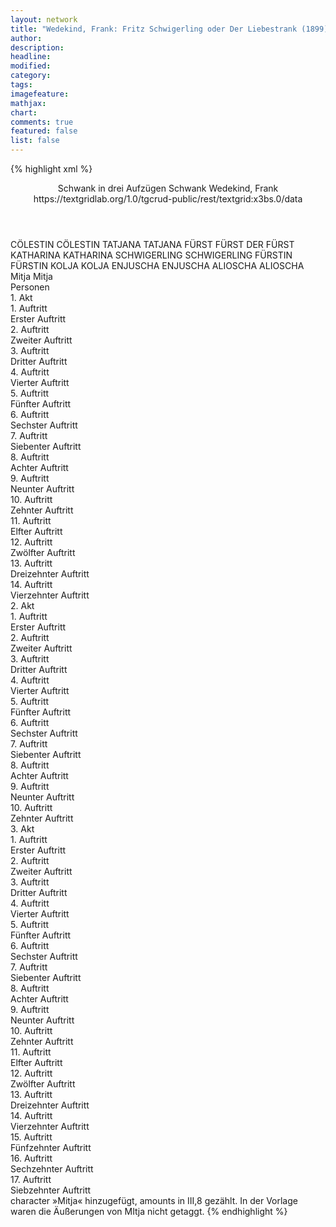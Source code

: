 ```yaml
---
layout: network
title: "Wedekind, Frank: Fritz Schwigerling oder Der Liebestrank (1899)"
author:
description:
headline:
modified:
category:
tags:
imagefeature: 
mathjax: 
chart: 
comments: true
featured: false
list: false
---
```

{% highlight xml %}
<?xml-model href="https://raw.githubusercontent.com/DLiNa/project/master/rules/lina.rnc"?><?xml-model href="https://raw.githubusercontent.com/DLiNa/project/master/rules/lina.sch"?>
<play xmlns="http://lina.digital">
  <header>
    <title>Fritz Schwigerling oder Der Liebestrank</title>
    <subtitle>Schwank in drei Aufzügen</subtitle>
    <genretitle>Schwank</genretitle>
    <author>Wedekind, Frank</author>
    <date when="1899" type="print"/>
    <date when="1900" type="premiere"/>
  	<source>https://textgridlab.org/1.0/tgcrud-public/rest/textgrid:x3bs.0/data</source>
  </header>
  <personae>
    <character>
      <name>CÖLESTIN</name>
      <alias xml:id="cölestin">
        <name>CÖLESTIN</name>
      </alias>
    </character>
    <character>
      <name>TATJANA</name>
      <alias xml:id="tatjana">
        <name>TATJANA</name>
      </alias>
    </character>
    <character>
      <name>FÜRST</name>
      <alias xml:id="fürst">
        <name>FÜRST</name>
      </alias>
      <alias xml:id="der_fürst">
        <name>DER FÜRST</name>
      </alias>
    </character>
    <character>
      <name>KATHARINA</name>
      <alias xml:id="katharina">
        <name>KATHARINA</name>
      </alias>
    </character>
    <character>
      <name>SCHWIGERLING</name>
      <alias xml:id="schwigerling">
        <name>SCHWIGERLING</name>
      </alias>
    </character>
    <character>
      <name>FÜRSTIN</name>
      <alias xml:id="fürstin">
        <name>FÜRSTIN</name>
      </alias>
    </character>
    <character>
      <name>KOLJA</name>
      <alias xml:id="kolja">
        <name>KOLJA</name>
      </alias>
    </character>
    <character>
      <name>ENJUSCHA</name>
      <alias xml:id="enjuscha">
        <name>ENJUSCHA</name>
      </alias>
    </character>
    <character>
      <name>ALIOSCHA</name>
      <alias xml:id="alioscha">
        <name>ALIOSCHA</name>
      </alias>
    </character>
    <character>
      <name>Mitja</name>
      <alias xml:id="mitja">
        <name>Mitja</name>
      </alias>
    </character>
  </personae>
  <text>
    <div>
      <head>Personen</head>
    </div>
    <div>
      <head>1. Akt</head>
      <div>
        <head>1. Auftritt</head>
        <div>
          <head>Erster Auftritt</head>
          <sp who="#cölestin">
            <amount n="9" unit="speech_acts"/>
            <amount n="124" unit="words"/>
            <amount n="6" unit="lines"/>
            <amount n="714" unit="chars"/>
          </sp>
          <sp who="#tatjana">
            <amount n="9" unit="speech_acts"/>
            <amount n="127" unit="words"/>
            <amount n="7" unit="lines"/>
            <amount n="735" unit="chars"/>
          </sp>
        </div>
      </div>
      <div>
        <head>2. Auftritt</head>
        <div>
          <head>Zweiter Auftritt</head>
          <sp who="#cölestin">
            <amount n="1" unit="speech_acts"/>
            <amount n="43" unit="words"/>
            <amount n="214" unit="chars"/>
          </sp>
        </div>
      </div>
      <div>
        <head>3. Auftritt</head>
        <div>
          <head>Dritter Auftritt</head>
          <sp who="#fürst">
            <amount n="6" unit="speech_acts"/>
            <amount n="26" unit="words"/>
            <amount n="6" unit="lines"/>
            <amount n="132" unit="chars"/>
          </sp>
          <sp who="#cölestin">
            <amount n="5" unit="speech_acts"/>
            <amount n="32" unit="words"/>
            <amount n="5" unit="lines"/>
            <amount n="196" unit="chars"/>
          </sp>
        </div>
      </div>
      <div>
        <head>4. Auftritt</head>
        <div>
          <head>Vierter Auftritt</head>
          <sp who="#fürst">
            <amount n="1" unit="speech_acts"/>
            <amount n="49" unit="words"/>
            <amount n="276" unit="chars"/>
          </sp>
        </div>
      </div>
      <div>
        <head>5. Auftritt</head>
        <div>
          <head>Fünfter Auftritt</head>
          <sp who="#katharina">
            <amount n="20" unit="speech_acts"/>
            <amount n="197" unit="words"/>
            <amount n="17" unit="lines"/>
            <amount n="1167" unit="chars"/>
          </sp>
          <sp who="#fürst">
            <amount n="19" unit="speech_acts"/>
            <amount n="228" unit="words"/>
            <amount n="12" unit="lines"/>
            <amount n="1421" unit="chars"/>
          </sp>
          <sp who="#der_fürst">
            <amount n="1" unit="speech_acts"/>
            <amount n="15" unit="words"/>
            <amount n="1" unit="lines"/>
            <amount n="90" unit="chars"/>
          </sp>
        </div>
      </div>
      <div>
        <head>6. Auftritt</head>
        <div>
          <head>Sechster Auftritt</head>
          <sp who="#fürst">
            <amount n="2" unit="speech_acts"/>
            <amount n="40" unit="words"/>
            <amount n="219" unit="chars"/>
          </sp>
          <sp who="#katharina">
            <amount n="2" unit="speech_acts"/>
            <amount n="18" unit="words"/>
            <amount n="2" unit="lines"/>
            <amount n="100" unit="chars"/>
          </sp>
        </div>
      </div>
      <div>
        <head>7. Auftritt</head>
        <div>
          <head>Siebenter Auftritt</head>
          <sp who="#cölestin">
            <amount n="24" unit="speech_acts"/>
            <amount n="422" unit="words"/>
            <amount n="16" unit="lines"/>
            <amount n="2628" unit="chars"/>
          </sp>
          <sp who="#schwigerling">
            <amount n="27" unit="speech_acts"/>
            <amount n="156" unit="words"/>
            <amount n="25" unit="lines"/>
            <amount n="983" unit="chars"/>
          </sp>
          <sp who="#cölestin #schwigerling">
            <amount n="1" unit="speech_acts"/>
            <amount n="7" unit="words"/>
            <amount n="1" unit="lines"/>
            <amount n="40" unit="chars"/>
          </sp>
        </div>
      </div>
      <div>
        <head>8. Auftritt</head>
        <div>
          <head>Achter Auftritt</head>
          <sp who="#schwigerling">
            <amount n="2" unit="speech_acts"/>
            <amount n="82" unit="words"/>
            <amount n="491" unit="chars"/>
          </sp>
        </div>
      </div>
      <div>
        <head>9. Auftritt</head>
        <div>
          <head>Neunter Auftritt</head>
          <sp who="#fürst">
            <amount n="17" unit="speech_acts"/>
            <amount n="361" unit="words"/>
            <amount n="8" unit="lines"/>
            <amount n="2116" unit="chars"/>
          </sp>
          <sp who="#schwigerling">
            <amount n="17" unit="speech_acts"/>
            <amount n="216" unit="words"/>
            <amount n="13" unit="lines"/>
            <amount n="1362" unit="chars"/>
          </sp>
        </div>
      </div>
      <div>
        <head>10. Auftritt</head>
        <div>
          <head>Zehnter Auftritt</head>
          <sp who="#fürst">
            <amount n="7" unit="speech_acts"/>
            <amount n="220" unit="words"/>
            <amount n="6" unit="lines"/>
            <amount n="1328" unit="chars"/>
          </sp>
          <sp who="#schwigerling">
            <amount n="1" unit="speech_acts"/>
            <amount n="2" unit="words"/>
            <amount n="1" unit="lines"/>
            <amount n="13" unit="chars"/>
          </sp>
        </div>
      </div>
      <div>
        <head>11. Auftritt</head>
        <div>
          <head>Elfter Auftritt</head>
          <sp who="#schwigerling">
            <amount n="2" unit="speech_acts"/>
            <amount n="173" unit="words"/>
            <amount n="999" unit="chars"/>
          </sp>
        </div>
      </div>
      <div>
        <head>12. Auftritt</head>
        <div>
          <head>Zwölfter Auftritt</head>
          <sp who="#katharina">
            <amount n="8" unit="speech_acts"/>
            <amount n="308" unit="words"/>
            <amount n="5" unit="lines"/>
            <amount n="1712" unit="chars"/>
          </sp>
          <sp who="#cölestin">
            <amount n="4" unit="speech_acts"/>
            <amount n="68" unit="words"/>
            <amount n="2" unit="lines"/>
            <amount n="410" unit="chars"/>
          </sp>
          <sp who="#schwigerling">
            <amount n="1" unit="speech_acts"/>
            <amount n="7" unit="words"/>
            <amount n="1" unit="lines"/>
            <amount n="37" unit="chars"/>
          </sp>
        </div>
      </div>
      <div>
        <head>13. Auftritt</head>
        <div>
          <head>Dreizehnter Auftritt</head>
          <sp who="#schwigerling">
            <amount n="11" unit="speech_acts"/>
            <amount n="468" unit="words"/>
            <amount n="5" unit="lines"/>
            <amount n="2683" unit="chars"/>
          </sp>
          <sp who="#cölestin">
            <amount n="11" unit="speech_acts"/>
            <amount n="292" unit="words"/>
            <amount n="13" unit="lines"/>
            <amount n="1671" unit="chars"/>
          </sp>
        </div>
      </div>
      <div>
        <head>14. Auftritt</head>
        <div>
          <head>Vierzehnter Auftritt</head>
          <sp who="#fürst">
            <amount n="57" unit="speech_acts"/>
            <amount n="689" unit="words"/>
            <amount n="42" unit="lines"/>
            <amount n="4068" unit="chars"/>
          </sp>
          <sp who="#cölestin">
            <amount n="1" unit="speech_acts"/>
            <amount n="7" unit="words"/>
            <amount n="1" unit="lines"/>
            <amount n="47" unit="chars"/>
          </sp>
          <sp who="#schwigerling">
            <amount n="54" unit="speech_acts"/>
            <amount n="443" unit="words"/>
            <amount n="47" unit="lines"/>
            <amount n="2646" unit="chars"/>
          </sp>
        </div>
      </div>
    </div>
    <div>
      <head>2. Akt</head>
      <div>
        <head>1. Auftritt</head>
        <div>
          <head>Erster Auftritt</head>
          <sp who="#cölestin">
            <amount n="3" unit="speech_acts"/>
            <amount n="101" unit="words"/>
            <amount n="2" unit="lines"/>
            <amount n="575" unit="chars"/>
          </sp>
          <sp who="#fürstin">
            <amount n="3" unit="speech_acts"/>
            <amount n="180" unit="words"/>
            <amount n="1" unit="lines"/>
            <amount n="995" unit="chars"/>
          </sp>
        </div>
      </div>
      <div>
        <head>2. Auftritt</head>
        <div>
          <head>Zweiter Auftritt</head>
          <sp who="#fürst">
            <amount n="11" unit="speech_acts"/>
            <amount n="183" unit="words"/>
            <amount n="7" unit="lines"/>
            <amount n="1025" unit="chars"/>
          </sp>
          <sp who="#cölestin">
            <amount n="6" unit="speech_acts"/>
            <amount n="58" unit="words"/>
            <amount n="5" unit="lines"/>
            <amount n="350" unit="chars"/>
          </sp>
          <sp who="#kolja">
            <amount n="6" unit="speech_acts"/>
            <amount n="261" unit="words"/>
            <amount n="3" unit="lines"/>
            <amount n="1724" unit="chars"/>
          </sp>
        </div>
      </div>
      <div>
        <head>3. Auftritt</head>
        <div>
          <head>Dritter Auftritt</head>
          <sp who="#cölestin">
            <amount n="1" unit="speech_acts"/>
            <amount n="94" unit="words"/>
            <amount n="568" unit="chars"/>
          </sp>
        </div>
      </div>
      <div>
        <head>4. Auftritt</head>
        <div>
          <head>Vierter Auftritt</head>
          <sp who="#schwigerling">
            <amount n="6" unit="speech_acts"/>
            <amount n="220" unit="words"/>
            <amount n="3" unit="lines"/>
            <amount n="1351" unit="chars"/>
          </sp>
          <sp who="#tatjana">
            <amount n="4" unit="speech_acts"/>
            <amount n="39" unit="words"/>
            <amount n="3" unit="lines"/>
            <amount n="239" unit="chars"/>
          </sp>
        </div>
      </div>
      <div>
        <head>5. Auftritt</head>
        <div>
          <head>Fünfter Auftritt</head>
          <sp who="#fürst">
            <amount n="21" unit="speech_acts"/>
            <amount n="381" unit="words"/>
            <amount n="13" unit="lines"/>
            <amount n="2239" unit="chars"/>
          </sp>
          <sp who="#schwigerling">
            <amount n="19" unit="speech_acts"/>
            <amount n="261" unit="words"/>
            <amount n="15" unit="lines"/>
            <amount n="1521" unit="chars"/>
          </sp>
        </div>
      </div>
      <div>
        <head>6. Auftritt</head>
        <div>
          <head>Sechster Auftritt</head>
          <sp who="#schwigerling">
            <amount n="13" unit="speech_acts"/>
            <amount n="518" unit="words"/>
            <amount n="5" unit="lines"/>
            <amount n="2901" unit="chars"/>
          </sp>
          <sp who="#enjuscha">
            <amount n="5" unit="speech_acts"/>
            <amount n="38" unit="words"/>
            <amount n="5" unit="lines"/>
            <amount n="225" unit="chars"/>
          </sp>
          <sp who="#fürst">
            <amount n="2" unit="speech_acts"/>
            <amount n="92" unit="words"/>
            <amount n="1" unit="lines"/>
            <amount n="510" unit="chars"/>
          </sp>
          <sp who="#alioscha">
            <amount n="4" unit="speech_acts"/>
            <amount n="28" unit="words"/>
            <amount n="4" unit="lines"/>
            <amount n="155" unit="chars"/>
          </sp>
        </div>
      </div>
      <div>
        <head>7. Auftritt</head>
        <div>
          <head>Siebenter Auftritt</head>
          <sp who="#katharina">
            <amount n="42" unit="speech_acts"/>
            <amount n="356" unit="words"/>
            <amount n="39" unit="lines"/>
            <amount n="1932" unit="chars"/>
          </sp>
          <sp who="#schwigerling">
            <amount n="39" unit="speech_acts"/>
            <amount n="804" unit="words"/>
            <amount n="24" unit="lines"/>
            <amount n="4591" unit="chars"/>
          </sp>
        </div>
      </div>
      <div>
        <head>8. Auftritt</head>
        <div>
          <head>Achter Auftritt</head>
          <sp who="#cölestin">
            <amount n="8" unit="speech_acts"/>
            <amount n="46" unit="words"/>
            <amount n="8" unit="lines"/>
            <amount n="245" unit="chars"/>
          </sp>
          <sp who="#schwigerling">
            <amount n="7" unit="speech_acts"/>
            <amount n="86" unit="words"/>
            <amount n="5" unit="lines"/>
            <amount n="474" unit="chars"/>
          </sp>
        </div>
      </div>
      <div>
        <head>9. Auftritt</head>
        <div>
          <head>Neunter Auftritt</head>
          <sp who="#fürstin">
            <amount n="15" unit="speech_acts"/>
            <amount n="90" unit="words"/>
            <amount n="15" unit="lines"/>
            <amount n="497" unit="chars"/>
          </sp>
          <sp who="#cölestin">
            <amount n="1" unit="speech_acts"/>
            <amount n="1" unit="words"/>
            <amount n="1" unit="lines"/>
            <amount n="12" unit="chars"/>
          </sp>
          <sp who="#schwigerling">
            <amount n="12" unit="speech_acts"/>
            <amount n="368" unit="words"/>
            <amount n="4" unit="lines"/>
            <amount n="2232" unit="chars"/>
          </sp>
        </div>
      </div>
      <div>
        <head>10. Auftritt</head>
        <div>
          <head>Zehnter Auftritt</head>
          <sp who="#fürst">
            <amount n="9" unit="speech_acts"/>
            <amount n="130" unit="words"/>
            <amount n="7" unit="lines"/>
            <amount n="752" unit="chars"/>
          </sp>
          <sp who="#schwigerling">
            <amount n="8" unit="speech_acts"/>
            <amount n="55" unit="words"/>
            <amount n="8" unit="lines"/>
            <amount n="307" unit="chars"/>
          </sp>
          <sp who="#katharina">
            <amount n="9" unit="speech_acts"/>
            <amount n="65" unit="words"/>
            <amount n="8" unit="lines"/>
            <amount n="373" unit="chars"/>
          </sp>
          <sp who="#der_fürst">
            <amount n="3" unit="speech_acts"/>
            <amount n="29" unit="words"/>
            <amount n="2" unit="lines"/>
            <amount n="152" unit="chars"/>
          </sp>
          <sp who="#cölestin">
            <amount n="12" unit="speech_acts"/>
            <amount n="65" unit="words"/>
            <amount n="12" unit="lines"/>
            <amount n="394" unit="chars"/>
          </sp>
        </div>
      </div>
    </div>
    <div>
      <head>3. Akt</head>
      <div>
        <head>1. Auftritt</head>
        <div>
          <head>Erster Auftritt</head>
          <sp who="#schwigerling">
            <amount n="15" unit="speech_acts"/>
            <amount n="165" unit="words"/>
            <amount n="13" unit="lines"/>
            <amount n="943" unit="chars"/>
          </sp>
          <sp who="#fürstin">
            <amount n="13" unit="speech_acts"/>
            <amount n="303" unit="words"/>
            <amount n="11" unit="lines"/>
            <amount n="1722" unit="chars"/>
          </sp>
          <sp who="#cölestin">
            <amount n="1" unit="speech_acts"/>
            <amount n="5" unit="words"/>
            <amount n="1" unit="lines"/>
            <amount n="28" unit="chars"/>
          </sp>
        </div>
      </div>
      <div>
        <head>2. Auftritt</head>
        <div>
          <head>Zweiter Auftritt</head>
          <sp who="#fürst">
            <amount n="5" unit="speech_acts"/>
            <amount n="255" unit="words"/>
            <amount n="3" unit="lines"/>
            <amount n="1421" unit="chars"/>
          </sp>
        </div>
      </div>
      <div>
        <head>3. Auftritt</head>
        <div>
          <head>Dritter Auftritt</head>
          <sp who="#fürst">
            <amount n="23" unit="speech_acts"/>
            <amount n="212" unit="words"/>
            <amount n="21" unit="lines"/>
            <amount n="1128" unit="chars"/>
          </sp>
          <sp who="#katharina">
            <amount n="22" unit="speech_acts"/>
            <amount n="269" unit="words"/>
            <amount n="17" unit="lines"/>
            <amount n="1565" unit="chars"/>
          </sp>
        </div>
      </div>
      <div>
        <head>4. Auftritt</head>
        <div>
          <head>Vierter Auftritt</head>
          <sp who="#fürst">
            <amount n="3" unit="speech_acts"/>
            <amount n="75" unit="words"/>
            <amount n="1" unit="lines"/>
            <amount n="409" unit="chars"/>
          </sp>
          <sp who="#schwigerling">
            <amount n="2" unit="speech_acts"/>
            <amount n="12" unit="words"/>
            <amount n="2" unit="lines"/>
            <amount n="62" unit="chars"/>
          </sp>
        </div>
      </div>
      <div>
        <head>5. Auftritt</head>
        <div>
          <head>Fünfter Auftritt</head>
          <sp who="#katharina">
            <amount n="10" unit="speech_acts"/>
            <amount n="96" unit="words"/>
            <amount n="9" unit="lines"/>
            <amount n="566" unit="chars"/>
          </sp>
          <sp who="#cölestin">
            <amount n="9" unit="speech_acts"/>
            <amount n="64" unit="words"/>
            <amount n="8" unit="lines"/>
            <amount n="415" unit="chars"/>
          </sp>
        </div>
      </div>
      <div>
        <head>6. Auftritt</head>
        <div>
          <head>Sechster Auftritt</head>
          <sp who="#schwigerling">
            <amount n="1" unit="speech_acts"/>
            <amount n="130" unit="words"/>
            <amount n="789" unit="chars"/>
          </sp>
        </div>
      </div>
      <div>
        <head>7. Auftritt</head>
        <div>
          <head>Siebenter Auftritt</head>
          <sp who="#fürstin">
            <amount n="22" unit="speech_acts"/>
            <amount n="320" unit="words"/>
            <amount n="14" unit="lines"/>
            <amount n="1757" unit="chars"/>
          </sp>
          <sp who="#schwigerling">
            <amount n="22" unit="speech_acts"/>
            <amount n="185" unit="words"/>
            <amount n="20" unit="lines"/>
            <amount n="997" unit="chars"/>
          </sp>
          <sp who="#alioscha">
            <amount n="1" unit="speech_acts"/>
            <amount n="9" unit="words"/>
            <amount n="1" unit="lines"/>
            <amount n="44" unit="chars"/>
          </sp>
        </div>
      </div>
      <div>
        <head>8. Auftritt</head>
        <div>
          <head>Achter Auftritt</head>
          <sp who="#fürst">
            <amount n="7" unit="speech_acts"/>
            <amount n="128" unit="words"/>
            <amount n="6" unit="lines"/>
            <amount n="747" unit="chars"/>
          </sp>
          <sp who="#kolja">
            <amount n="1" unit="speech_acts"/>
            <amount n="1" unit="words"/>
            <amount n="1" unit="lines"/>
            <amount n="12" unit="chars"/>
          </sp>
          <sp who="#mitja #kolja">
            <amount n="3" unit="speech_acts"/>
            <amount n="8" unit="words"/>
          </sp>
        </div>
      </div>
      <div>
        <head>9. Auftritt</head>
        <div>
          <head>Neunter Auftritt</head>
          <sp who="#schwigerling">
            <amount n="19" unit="speech_acts"/>
            <amount n="176" unit="words"/>
            <amount n="15" unit="lines"/>
            <amount n="1018" unit="chars"/>
          </sp>
          <sp who="#fürst">
            <amount n="18" unit="speech_acts"/>
            <amount n="115" unit="words"/>
            <amount n="17" unit="lines"/>
            <amount n="684" unit="chars"/>
          </sp>
        </div>
      </div>
      <div>
        <head>10. Auftritt</head>
        <div>
          <head>Zehnter Auftritt</head>
          <sp who="#fürst">
            <amount n="1" unit="speech_acts"/>
            <amount n="48" unit="words"/>
            <amount n="291" unit="chars"/>
          </sp>
        </div>
      </div>
      <div>
        <head>11. Auftritt</head>
        <div>
          <head>Elfter Auftritt</head>
          <sp who="#schwigerling">
            <amount n="9" unit="speech_acts"/>
            <amount n="137" unit="words"/>
            <amount n="7" unit="lines"/>
            <amount n="729" unit="chars"/>
          </sp>
          <sp who="#fürst">
            <amount n="8" unit="speech_acts"/>
            <amount n="53" unit="words"/>
            <amount n="8" unit="lines"/>
            <amount n="284" unit="chars"/>
          </sp>
        </div>
      </div>
      <div>
        <head>12. Auftritt</head>
        <div>
          <head>Zwölfter Auftritt</head>
          <sp who="#katharina">
            <amount n="1" unit="speech_acts"/>
            <amount n="19" unit="words"/>
            <amount n="118" unit="chars"/>
          </sp>
          <sp who="#tatjana">
            <amount n="5" unit="speech_acts"/>
            <amount n="63" unit="words"/>
            <amount n="4" unit="lines"/>
            <amount n="354" unit="chars"/>
          </sp>
          <sp who="#cölestin">
            <amount n="4" unit="speech_acts"/>
            <amount n="72" unit="words"/>
            <amount n="3" unit="lines"/>
            <amount n="426" unit="chars"/>
          </sp>
        </div>
      </div>
      <div>
        <head>13. Auftritt</head>
        <div>
          <head>Dreizehnter Auftritt</head>
          <sp who="#katharina">
            <amount n="10" unit="speech_acts"/>
            <amount n="271" unit="words"/>
            <amount n="8" unit="lines"/>
            <amount n="1500" unit="chars"/>
          </sp>
          <sp who="#schwigerling">
            <amount n="12" unit="speech_acts"/>
            <amount n="253" unit="words"/>
            <amount n="5" unit="lines"/>
            <amount n="1558" unit="chars"/>
          </sp>
          <sp who="#cölestin">
            <amount n="2" unit="speech_acts"/>
            <amount n="24" unit="words"/>
            <amount n="2" unit="lines"/>
            <amount n="149" unit="chars"/>
          </sp>
        </div>
      </div>
      <div>
        <head>14. Auftritt</head>
        <div>
          <head>Vierzehnter Auftritt</head>
          <sp who="#fürstin">
            <amount n="5" unit="speech_acts"/>
            <amount n="62" unit="words"/>
            <amount n="3" unit="lines"/>
            <amount n="364" unit="chars"/>
          </sp>
          <sp who="#katharina">
            <amount n="4" unit="speech_acts"/>
            <amount n="21" unit="words"/>
            <amount n="4" unit="lines"/>
            <amount n="129" unit="chars"/>
          </sp>
          <sp who="#schwigerling">
            <amount n="3" unit="speech_acts"/>
            <amount n="22" unit="words"/>
            <amount n="3" unit="lines"/>
            <amount n="123" unit="chars"/>
          </sp>
        </div>
      </div>
      <div>
        <head>15. Auftritt</head>
        <div>
          <head>Fünfzehnter Auftritt</head>
          <sp who="#schwigerling">
            <amount n="4" unit="speech_acts"/>
            <amount n="22" unit="words"/>
            <amount n="4" unit="lines"/>
            <amount n="134" unit="chars"/>
          </sp>
          <sp who="#cölestin">
            <amount n="7" unit="speech_acts"/>
            <amount n="109" unit="words"/>
            <amount n="5" unit="lines"/>
            <amount n="631" unit="chars"/>
          </sp>
          <sp who="#tatjana">
            <amount n="2" unit="speech_acts"/>
            <amount n="16" unit="words"/>
            <amount n="2" unit="lines"/>
            <amount n="84" unit="chars"/>
          </sp>
          <sp who="#fürstin">
            <amount n="7" unit="speech_acts"/>
            <amount n="136" unit="words"/>
            <amount n="3" unit="lines"/>
            <amount n="767" unit="chars"/>
          </sp>
          <sp who="#katharina">
            <amount n="2" unit="speech_acts"/>
            <amount n="20" unit="words"/>
            <amount n="2" unit="lines"/>
            <amount n="116" unit="chars"/>
          </sp>
        </div>
      </div>
      <div>
        <head>16. Auftritt</head>
        <div>
          <head>Sechzehnter Auftritt</head>
          <sp who="#fürstin">
            <amount n="1" unit="speech_acts"/>
            <amount n="27" unit="words"/>
            <amount n="168" unit="chars"/>
          </sp>
        </div>
      </div>
      <div>
        <head>17. Auftritt</head>
        <div>
          <head>Siebzehnter Auftritt</head>
          <sp who="#fürst">
            <amount n="5" unit="speech_acts"/>
            <amount n="37" unit="words"/>
            <amount n="4" unit="lines"/>
            <amount n="217" unit="chars"/>
          </sp>
          <sp who="#fürstin">
            <amount n="5" unit="speech_acts"/>
            <amount n="34" unit="words"/>
            <amount n="5" unit="lines"/>
            <amount n="204" unit="chars"/>
          </sp>
        </div>
      </div>
    </div>
  </text>
  <documentation>
    <change n="1" who="dariokampkaspar">
      <path/>
      <orig/>
      <corr>character »Mitja« hinzugefügt, amounts in III,8 gezählt.</corr>
      <comment>In der Vorlage waren die Äußerungen von MItja nicht getaggt.</comment>
    </change>
  </documentation>
</play>
{% endhighlight %}